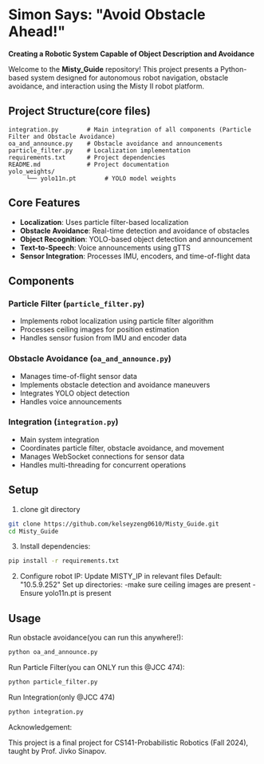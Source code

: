 # Simon Says: "Avoid Obstacle Ahead!"
**Creating a Robotic System Capable of Object Description and Avoidance**


Welcome to the **Misty_Guide** repository! This project presents a Python-based system designed for autonomous robot navigation, obstacle avoidance, and interaction using the Misty II robot platform.


## Project Structure(core files)

    integration.py        # Main integration of all components (Particle Filter and Obstacle Avoidance)
    oa_and_announce.py    # Obstacle avoidance and announcements 
    particle_filter.py    # Localization implementation 
    requirements.txt      # Project dependencies 
    README.md             # Project documentation 
    yolo_weights/
         └── yolo11n.pt        # YOLO model weights
## Core Features

- **Localization**: Uses particle filter-based localization
- **Obstacle Avoidance**: Real-time detection and avoidance of obstacles
- **Object Recognition**: YOLO-based object detection and announcement
- **Text-to-Speech**: Voice announcements using gTTS
- **Sensor Integration**: Processes IMU, encoders, and time-of-flight data

## Components

### Particle Filter (`particle_filter.py`)
- Implements robot localization using particle filter algorithm
- Processes ceiling images for position estimation
- Handles sensor fusion from IMU and encoder data

### Obstacle Avoidance (`oa_and_announce.py`)
- Manages time-of-flight sensor data
- Implements obstacle detection and avoidance maneuvers
- Integrates YOLO object detection
- Handles voice announcements


### Integration (`integration.py`)
- Main system integration
- Coordinates particle filter, obstacle avoidance, and movement
- Manages WebSocket connections for sensor data
- Handles multi-threading for concurrent operations


## Setup
1. clone git directory
```bash
git clone https://github.com/kelseyzeng0610/Misty_Guide.git
cd Misty_Guide
```


3. Install dependencies:
```bash
pip install -r requirements.txt
```

2. Configure robot IP:
Update MISTY_IP in relevant files
Default: "10.5.9.252"
Set up directories:
-make sure ceiling images are present
-Ensure yolo11n.pt is present
## Usage

Run obstacle avoidance(you can run this anywhere!):
```bash
python oa_and_announce.py
``` 

Run Particle Filter(you can ONLY run this @JCC 474):
```bash
python particle_filter.py
```
Run Integration(only @JCC 474)
```bash
python integration.py

```


Acknowledgement:

This project is a final project for CS141-Probabilistic Robotics (Fall 2024), taught by Prof. Jivko Sinapov. 
